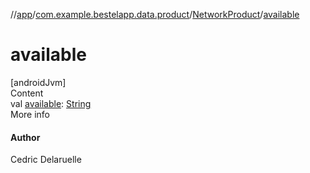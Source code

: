 //[app](../../index.md)/[com.example.bestelapp.data.product](../index.md)/[NetworkProduct](index.md)/[available](available.md)



# available  
[androidJvm]  
Content  
val [available](available.md): [String](https://kotlinlang.org/api/latest/jvm/stdlib/kotlin/-string/index.html)  
More info  


#### Author  


Cedric Delaruelle

  



